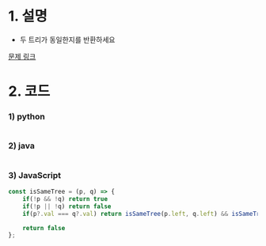 # 1. 설명
- 두 트리가 동일한지를 반환하세요

[문제 링크](https://leetcode.com/problems/same-tree/)


# 2. 코드
### 1) python
```python

```

### 2) java
```java

```

### 3) JavaScript
```js
const isSameTree = (p, q) => {
    if(!p && !q) return true
    if(!p || !q) return false
    if(p?.val === q?.val) return isSameTree(p.left, q.left) && isSameTree(p.right, q.right)

    return false
};
```